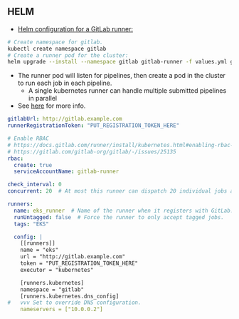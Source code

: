 ## HELM

- [Helm configuration for a GitLab runner:](https://docs.gitlab.com/runner/install/kubernetes.html)
```bash
# Create namespace for gitlab.
kubectl create namespace gitlab
# Create a runner pod for the cluster:
helm upgrade --install --namespace gitlab gitlab-runner -f values.yml gitlab/gitlab-runner
```
- The runner pod will listen for pipelines, then create a pod in the cluster to run each job in each pipeline.
  - A single kubernetes runner can handle multiple submitted pipelines in parallel
- See [here](https://docs.gitlab.com/runner/executors/kubernetes.html) for more info.
```yaml
gitlabUrl: http://gitlab.example.com
runnerRegistrationToken: "PUT_REGISTRATION_TOKEN_HERE"

# Enable RBAC
# https://docs.gitlab.com/runner/install/kubernetes.html#enabling-rbac-support
# https://gitlab.com/gitlab-org/gitlab/-/issues/25135
rbac:
  create: true
  serviceAccountName: gitlab-runner

check_interval: 0
concurrent: 20  # At most this runner can dispatch 20 individual jobs at once.

runners:
  name: eks_runner  # Name of the runner when it registers with GitLab.
  runUntagged: false  # Force the runner to only accept tagged jobs.
  tags: "EKS"

  config: |
    [[runners]]
    name = "eks"
    url = "http://gitlab.example.com"
    token = "PUT_REGISTRATION_TOKEN_HERE"
    executor = "kubernetes"

    [runners.kubernetes]                                                                                                                                                   
    namespace = "gitlab"
    [runners.kubernetes.dns_config]
#   vvv Set to override DNS configuration.
    nameservers = ["10.0.0.2"]  
 ```
